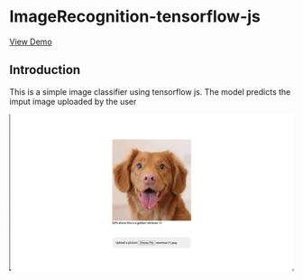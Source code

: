 # ImageRecognition-tensorflow-js

[View Demo](https://tuzup.github.io/ImageRecognition-tensorflow-js/index.html)

## Introduction 
This is a simple image classifier using tensorflow js. The model predicts the imput image uploaded by the user 

![Features](https://github.com/tuzup/ImageRecognition-tensorflow-js/blob/main/image/thumbnail.jpg?raw=true)
